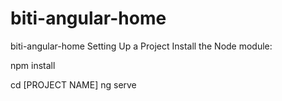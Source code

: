 # biti-angular-home
biti-angular-home
Setting Up a Project
Install the Node module:

npm install 


cd [PROJECT NAME]
ng serve

